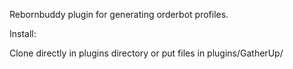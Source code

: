 Rebornbuddy plugin for generating orderbot profiles. 

Install:

Clone directly in plugins directory or put files in plugins/GatherUp/ 
